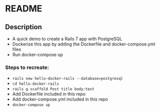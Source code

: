 # README

## Description
- A quick demo to create a Rails 7 app with PostgreSQL
- Dockerize this app by adding the Dockerfile and docker-compose.yml files
- Run docker-compose up

### Steps to recreate:
- `rails new hello-docker-rails --database=postgresql`
- `cd hello-docker-rails`
- `rails g scaffold Post title body:text`
- Add Dockerfile included in this repo
- Add docker-compose.yml included in this repo
- `docker-compose up`
